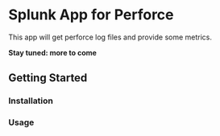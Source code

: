 # Splunk App for Perforce
This app will get perforce log files and provide some metrics. 

**Stay tuned: more to come**

## Getting Started
### Installation
### Usage
